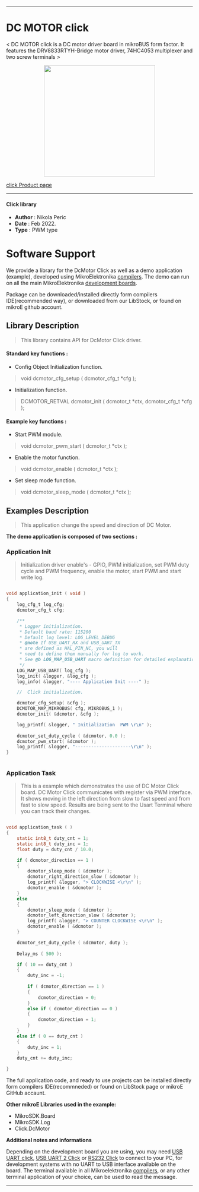 
---
# DC MOTOR  click

< DC MOTOR click is a DC motor driver board in mikroBUS form factor. It features the DRV8833RTYH-Bridge motor driver, 74HC4053 multiplexer and two screw terminals >

<p align="center">
  <img src="https://download.mikroe.com/images/click_for_ide/dcmotor_click.png" height=300px>
</p>

[click Product page](https://www.mikroe.com/dc-motor-click)

---


#### Click library 

- **Author**        : Nikola Peric
- **Date**          : Feb 2022.
- **Type**          : PWM type


# Software Support

We provide a library for the DcMotor Click 
as well as a demo application (example), developed using MikroElektronika 
[compilers](https://shop.mikroe.com/compilers). 
The demo can run on all the main MikroElektronika [development boards](https://shop.mikroe.com/development-boards).

Package can be downloaded/installed directly form compilers IDE(recommended way), or downloaded from our LibStock, or found on mikroE github account. 

## Library Description

> This library contains API for DcMotor Click driver.

#### Standard key functions :

- Config Object Initialization function.
> void dcmotor_cfg_setup ( dcmotor_cfg_t *cfg ); 
 
- Initialization function.
> DCMOTOR_RETVAL dcmotor_init ( dcmotor_t *ctx, dcmotor_cfg_t *cfg );


#### Example key functions :

- Start PWM module.
> void dcmotor_pwm_start ( dcmotor_t *ctx );
 
- Enable the motor function.
> void dcmotor_enable ( dcmotor_t *ctx );

- Set sleep mode function.
> void dcmotor_sleep_mode ( dcmotor_t *ctx );
## Examples Description

> This application change the speed and direction of DC Motor.

**The demo application is composed of two sections :**

### Application Init 

> Initialization driver enable's - GPIO, PWM initialization, set PWM duty cycle and PWM frequency,
> enable the motor, start PWM and start write log.

```c

void application_init ( void )
{
    log_cfg_t log_cfg;
    dcmotor_cfg_t cfg;

    /** 
     * Logger initialization.
     * Default baud rate: 115200
     * Default log level: LOG_LEVEL_DEBUG
     * @note If USB_UART_RX and USB_UART_TX 
     * are defined as HAL_PIN_NC, you will 
     * need to define them manually for log to work. 
     * See @b LOG_MAP_USB_UART macro definition for detailed explanation.
     */
    LOG_MAP_USB_UART( log_cfg );
    log_init( &logger, &log_cfg );
    log_info( &logger, "---- Application Init ----" );

    //  Click initialization.

    dcmotor_cfg_setup( &cfg );
    DCMOTOR_MAP_MIKROBUS( cfg, MIKROBUS_1 );
    dcmotor_init( &dcmotor, &cfg );

    log_printf( &logger, " Initialization  PWM \r\n" );
    
    dcmotor_set_duty_cycle ( &dcmotor, 0.0 );
    dcmotor_pwm_start( &dcmotor );
    log_printf( &logger, "---------------------\r\n" );
}
  
```

### Application Task

>  This is a example which demonstrates the use of DC Motor Click board.
>  DC Motor Click communicates with register via PWM interface.
>  It shows moving in the left direction from slow to fast speed
>  and from fast to slow speed.
>  Results are being sent to the Usart Terminal where you can track their changes.

```c

void application_task ( )
{    
    static int8_t duty_cnt = 1;
    static int8_t duty_inc = 1;
    float duty = duty_cnt / 10.0;

    if ( dcmotor_direction == 1 )
    {
        dcmotor_sleep_mode ( &dcmotor );
        dcmotor_right_direction_slow ( &dcmotor );
        log_printf( &logger, "> CLOCKWISE <\r\n" );
        dcmotor_enable ( &dcmotor );
    }
    else
    {
        dcmotor_sleep_mode ( &dcmotor );
        dcmotor_left_direction_slow ( &dcmotor );
        log_printf( &logger, "> COUNTER CLOCKWISE <\r\n" );
        dcmotor_enable ( &dcmotor );
    }

    dcmotor_set_duty_cycle ( &dcmotor, duty );
    
    Delay_ms ( 500 );

    if ( 10 == duty_cnt ) 
    {
        duty_inc = -1;
        
        if ( dcmotor_direction == 1 )
        {
            dcmotor_direction = 0;
        }
        else if ( dcmotor_direction == 0 )
        {
            dcmotor_direction = 1;
        }
    }
    else if ( 0 == duty_cnt ) 
    {
        duty_inc = 1;
    }
    duty_cnt += duty_inc;

}

```

The full application code, and ready to use projects can be  installed directly form compilers IDE(recommneded) or found on LibStock page or mikroE GitHub accaunt.

**Other mikroE Libraries used in the example:** 

- MikroSDK.Board
- MikroSDK.Log
- Click.DcMotor

**Additional notes and informations**

Depending on the development board you are using, you may need 
[USB UART click](https://shop.mikroe.com/usb-uart-click), 
[USB UART 2 Click](https://shop.mikroe.com/usb-uart-2-click) or 
[RS232 Click](https://shop.mikroe.com/rs232-click) to connect to your PC, for 
development systems with no UART to USB interface available on the board. The 
terminal available in all Mikroelektronika 
[compilers](https://shop.mikroe.com/compilers), or any other terminal application 
of your choice, can be used to read the message.



---

